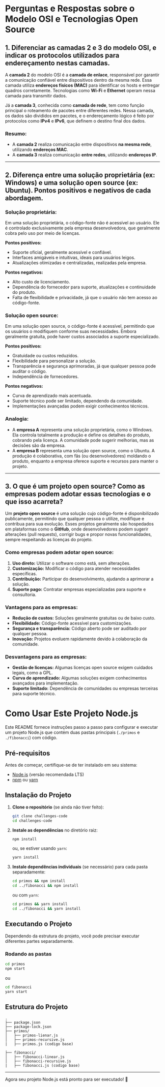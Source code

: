 # Perguntas e Respostas sobre o Modelo OSI e Tecnologias Open Source

## 1. Diferenciar as camadas 2 e 3 do modelo OSI, e indicar os protocolos utilizados para endereçamento nestas camadas.

A **camada 2** do modelo OSI é a **camada de enlace**, responsável por garantir a comunicação confiável entre dispositivos dentro da mesma rede. Essa camada utiliza **endereços físicos (MAC)** para identificar os hosts e entregar quadros corretamente. Tecnologias como **Wi-Fi** e **Ethernet** operam nessa camada para transmitir dados.

Já a **camada 3**, conhecida como **camada de rede**, tem como função principal o roteamento de pacotes entre diferentes redes. Nessa camada, os dados são divididos em pacotes, e o endereçamento lógico é feito por protocolos como **IPv4** e **IPv6**, que definem o destino final dos dados.

### Resumo:
- A **camada 2** realiza comunicação entre dispositivos **na mesma rede**, utilizando **endereços MAC**.
- A **camada 3** realiza comunicação **entre redes**, utilizando **endereços IP**.

---

## 2. Diferença entre uma solução proprietária (ex: Windows) e uma solução open source (ex: Ubuntu). Pontos positivos e negativos de cada abordagem.

### Solução proprietária:
Em uma solução proprietária, o código-fonte não é acessível ao usuário. Ele é controlado exclusivamente pela empresa desenvolvedora, que geralmente cobra pelo uso por meio de licenças.

**Pontos positivos:**
- Suporte oficial, geralmente acessível e confiável.
- Interfaces amigáveis e intuitivas, ideais para usuários leigos.
- Atualizações otimizadas e centralizadas, realizadas pela empresa.

**Pontos negativos:**
- Alto custo de licenciamento.
- Dependência do fornecedor para suporte, atualizações e continuidade do produto.
- Falta de flexibilidade e privacidade, já que o usuário não tem acesso ao código-fonte.

### Solução open source:
Em uma solução open source, o código-fonte é acessível, permitindo que os usuários o modifiquem conforme suas necessidades. Embora geralmente gratuita, pode haver custos associados a suporte especializado.

**Pontos positivos:**
- Gratuidade ou custos reduzidos.
- Flexibilidade para personalizar a solução.
- Transparência e segurança aprimoradas, já que qualquer pessoa pode auditar o código.
- Independência de fornecedores.

**Pontos negativos:**
- Curva de aprendizado mais acentuada.
- Suporte técnico pode ser limitado, dependendo da comunidade.
- Implementações avançadas podem exigir conhecimentos técnicos.

### Analogia:
- A **empresa A** representa uma solução proprietária, como o Windows. Ela controla totalmente a produção e define os detalhes do produto, cobrando pela licença. A comunidade pode sugerir melhorias, mas as decisões são da empresa.
- A **empresa B** representa uma solução open source, como o Ubuntu. A produção é colaborativa, com fãs (ou desenvolvedores) moldando o produto, enquanto a empresa oferece suporte e recursos para manter o projeto.

---

## 3. O que é um projeto open source? Como as empresas podem adotar essas tecnologias e o que isso acarreta?

Um **projeto open source** é uma solução cujo código-fonte é disponibilizado publicamente, permitindo que qualquer pessoa o utilize, modifique e contribua para sua evolução. Esses projetos geralmente são hospedados em plataformas como o **GitHub**, onde desenvolvedores podem sugerir alterações (pull requests), corrigir bugs e propor novas funcionalidades, sempre respeitando as licenças do projeto.

### Como empresas podem adotar open source:
1. **Uso direto:** Utilizar o software como está, sem alterações.
2. **Customização:** Modificar o código para atender necessidades específicas.
3. **Contribuição:** Participar do desenvolvimento, ajudando a aprimorar a solução.
4. **Suporte pago:** Contratar empresas especializadas para suporte e consultoria.

### Vantagens para as empresas:
- **Redução de custos:** Soluções geralmente gratuitas ou de baixo custo.
- **Flexibilidade:** Código-fonte acessível para customizações.
- **Segurança e transparência:** Código aberto pode ser auditado por qualquer pessoa.
- **Inovação:** Projetos evoluem rapidamente devido à colaboração da comunidade.

### Desvantagens para as empresas:
- **Gestão de licenças:** Algumas licenças open source exigem cuidados legais, como a GPL.
- **Curva de aprendizado:** Algumas soluções exigem conhecimentos avançados para implementação.
- **Suporte limitado:** Dependência de comunidades ou empresas terceiras para suporte técnico.

# Como Usar Este Projeto Node.js

Este README fornece instruções passo a passo para configurar e executar um projeto Node.js que contém duas pastas principais (`./primos` e `./fibonacci`) com código.

## Pré-requisitos

Antes de começar, certifique-se de ter instalado em seu sistema:
- [Node.js](https://nodejs.org/) (versão recomendada LTS)
- [npm](https://www.npmjs.com/) ou [yarn](https://yarnpkg.com/)

## Instalação do Projeto

1. **Clone o repositório** (se ainda não tiver feito):
   ```sh
   git clone challenges-code
   cd challenges-code
   ```

2. **Instale as dependências** no diretório raiz:
   ```sh
   npm install
   ```
   ou, se estiver usando `yarn`:
   ```sh
   yarn install
   ```

3. **Instale dependências individuais** (se necessário) para cada pasta separadamente:
   ```sh
   cd primos && npm install
   cd ../fibonacci && npm install
   ```
   ou com `yarn`:
   ```sh
   cd primos && yarn install
   cd ../fibonacci && yarn install
   ```

## Executando o Projeto

Dependendo da estrutura do projeto, você pode precisar executar diferentes partes separadamente.

### Rodando as pastas

```sh
cd primos
npm start
```

ou

```sh
cd fibonacci
yarn start
```

## Estrutura do Projeto

```
.
├── package.json
├── package-lock.json
├── primos/
│   ├── primos-lienar.js
│   ├── primos-recursive.js
|   ├── primos.js (codigo base)

├── fibonacci/
│   ├── fibonacci-linear.js
│   ├── fibonacci-recursive.js
|   ├── fibonacci.js (codigo base)

```

---
Agora seu projeto Node.js está pronto para ser executado! 🚀
